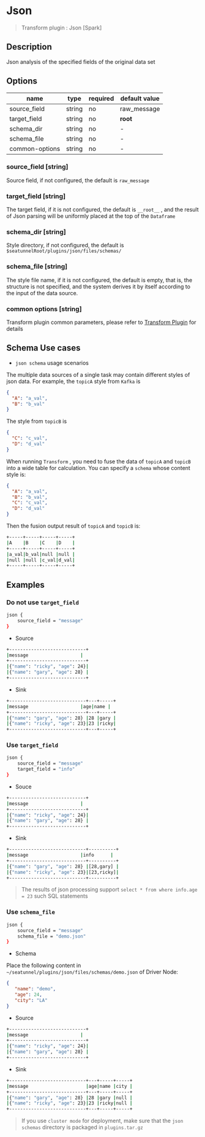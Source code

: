 # Json

> Transform plugin : Json [Spark]

## Description

Json analysis of the specified fields of the original data set

## Options

| name           | type   | required | default value |
| -------------- | ------ | -------- | ------------- |
| source_field   | string | no       | raw_message   |
| target_field   | string | no       | __root__      |
| schema_dir     | string | no       | -             |
| schema_file    | string | no       | -             |
| common-options | string | no       | -             |

### source_field [string]

Source field, if not configured, the default is `raw_message`

### target_field [string]

The target field, if it is not configured, the default is `__root__` , and the result of Json parsing will be uniformly placed at the top of the `Dataframe`

### schema_dir [string]

Style directory, if not configured, the default is `$seatunnelRoot/plugins/json/files/schemas/`

### schema_file [string]

The style file name, if it is not configured, the default is empty, that is, the structure is not specified, and the system derives it by itself according to the input of the data source.

### common options [string]

Transform plugin common parameters, please refer to [Transform Plugin](./transform-plugin.md) for details

## Schema Use cases

- `json schema` usage scenarios

The multiple data sources of a single task may contain different styles of json data. For example, the `topicA` style from `Kafka` is

```json
{
  "A": "a_val",
  "B": "b_val"
}
```

The style from `topicB` is

```json
{
  "C": "c_val",
  "D": "d_val"
}
```

When running `Transform` , you need to fuse the data of `topicA` and `topicB` into a wide table for calculation. You can specify a `schema` whose content style is:

```json
{
  "A": "a_val",
  "B": "b_val",
  "C": "c_val",
  "D": "d_val"
}
```

Then the fusion output result of `topicA` and `topicB` is:

```bash
+-----+-----+-----+-----+
|A    |B    |C    |D    |
+-----+-----+-----+-----+
|a_val|b_val|null |null |
|null |null |c_val|d_val|
+-----+-----+-----+-----+
```

## Examples

### Do not use `target_field`

```bash
json {
    source_field = "message"
}
```

- Source

```bash
+----------------------------+
|message                   |
+----------------------------+
|{"name": "ricky", "age": 24}|
|{"name": "gary", "age": 28} |
+----------------------------+
```

- Sink

```bash
+----------------------------+---+-----+
|message                   |age|name |
+----------------------------+---+-----+
|{"name": "gary", "age": 28} |28 |gary |
|{"name": "ricky", "age": 23}|23 |ricky|
+----------------------------+---+-----+
```

### Use `target_field`

```bash
json {
    source_field = "message"
    target_field = "info"
}
```

- Souce

```bash
+----------------------------+
|message                   |
+----------------------------+
|{"name": "ricky", "age": 24}|
|{"name": "gary", "age": 28} |
+----------------------------+
```

- Sink

```bash
+----------------------------+----------+
|message                   |info      |
+----------------------------+----------+
|{"name": "gary", "age": 28} |[28,gary] |
|{"name": "ricky", "age": 23}|[23,ricky]|
+----------------------------+----------+
```

> The results of json processing support `select * from where info.age = 23` such SQL statements

### Use `schema_file`

```bash
json {
    source_field = "message"
    schema_file = "demo.json"
}
```

- Schema

Place the following content in `~/seatunnel/plugins/json/files/schemas/demo.json` of Driver Node:

```json
{
   "name": "demo",
   "age": 24,
   "city": "LA"
}
```

- Source

```bash
+----------------------------+
|message                   |
+----------------------------+
|{"name": "ricky", "age": 24}|
|{"name": "gary", "age": 28} |
+----------------------------+
```

- Sink

```bash
+----------------------------+---+-----+-----+
|message                     |age|name |city |
+----------------------------+---+-----+-----+
|{"name": "gary", "age": 28} |28 |gary |null |
|{"name": "ricky", "age": 23}|23 |ricky|null |
+----------------------------+---+-----+-----+
```

> If you use `cluster mode` for deployment, make sure that the `json schemas` directory is packaged in `plugins.tar.gz`
